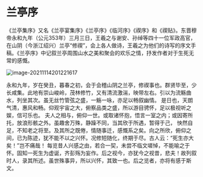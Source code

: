 # 兰亭序

《兰亭集序》又名《兰亭宴集序》《兰亭序》《临河序》《禊序》和《禊贴》。东晋穆帝永和九年（公元353年）三月三日，王羲之与谢安、孙绰等四十一位军政高官，在山阴（今浙江绍兴）兰亭“修禊”，会上各人做诗，王羲之为他们的诗写的序文手稿。《兰亭序》中记叙兰亭周围山水之美和聚会的欢乐之情，抒发作者对于生死无常的感慨。

![image-20211114201221617](image/image-20211114201221617.png)

永和九年，岁在癸丑，暮春之初，会于会稽山阴之兰亭，修禊事也。群贤毕至，少长咸集。此地有崇山峻岭，茂林修竹，又有清流激湍，映带左右。引以为流觞曲水，列坐其次。虽无丝竹管弦之盛，一觞一咏，亦足以畅叙幽情。
是日也，天朗气清，惠风和畅。仰观宇宙之大，俯察品类之盛，所以游目骋怀，足以极视听之娱，信可乐也。
夫人之相与，俯仰一世。或取诸怀抱，悟言一室之内；或因寄所托，放浪形骸之外。虽趣舍万殊，静躁不同，当其欣于所遇，暂得于己， 怏然自足，不知老之将至。及其所之既倦，情随事迁，感慨系之矣。向之所欣，俯仰之间，已为陈迹，犹不能不以之兴怀。况修短随化，终期于尽。古人云：“死生亦大矣！”岂不痛哉！
每览昔人兴感之由，若合一契，未尝不临文嗟悼，不能喻之于怀。固知一死生为虚诞，齐彭殇为妄作。后之视今，亦犹今之视昔，悲夫！故列叙时人，录其所述。虽世殊事异，所以兴怀，其致一也。后之览者，亦将有感于斯文。